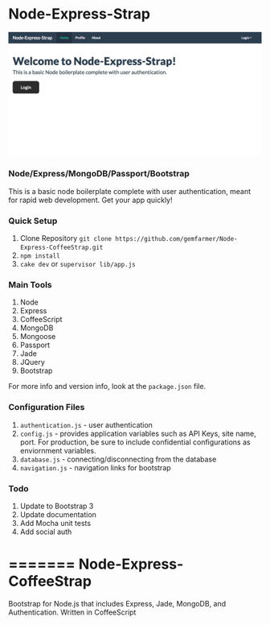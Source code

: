 
# Node-Express-Strap

![alt tag](/public/img/github_splash.png)
### Node/Express/MongoDB/Passport/Bootstrap

This is a basic node boilerplate complete with user authentication, meant for rapid web development. Get your app quickly!

### Quick Setup

1. Clone Repository `git clone https://github.com/gemfarmer/Node-Express-CoffeeStrap.git`
2. `npm install`
3. `cake dev` or `supervisor lib/app.js`

### Main Tools

1. Node
2. Express
3. CoffeeScript
4. MongoDB
5. Mongoose
6. Passport
7. Jade
8. JQuery
9. Bootstrap

For more info and version info, look at the `package.json` file.

### Configuration Files

1. `authentication.js` - user authentication
2. `config.js` - provides application variables such as API Keys, site name, port. For production, be sure to include confidential configurations as enviornment variables.
3. `database.js` - connecting/disconnecting from the database
4. `navigation.js` - navigation links for bootstrap

### Todo

1. Update to Bootstrap 3
2. Update documentation
3. Add Mocha unit tests
4. Add social auth


=======
Node-Express-CoffeeStrap
========================

Bootstrap for Node.js that includes Express, Jade, MongoDB, and Authentication. Written in CoffeeScript
